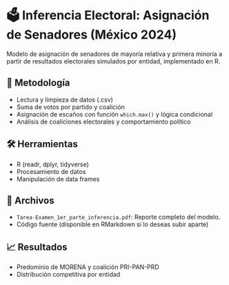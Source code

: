 # 🗳️ Inferencia Electoral: Asignación de Senadores (México 2024)

Modelo de asignación de senadores de mayoría relativa y primera minoría a partir de resultados electorales simulados por entidad, implementado en R.

## 📌 Metodología
- Lectura y limpieza de datos (.csv)
- Suma de votos por partido y coalición
- Asignación de escaños con función `which.max()` y lógica condicional
- Análisis de coaliciones electorales y comportamiento político

## 🛠 Herramientas
- R (readr, dplyr, tidyverse)
- Procesamiento de datos
- Manipulación de data frames

## 📎 Archivos
- `Tarea-Examen_1er_parte_inferencia.pdf`: Reporte completo del modelo.
- Código fuente (disponible en RMarkdown si lo deseas subir aparte)

## 📈 Resultados
- Predominio de MORENA y coalición PRI-PAN-PRD
- Distribución competitiva por entidad
